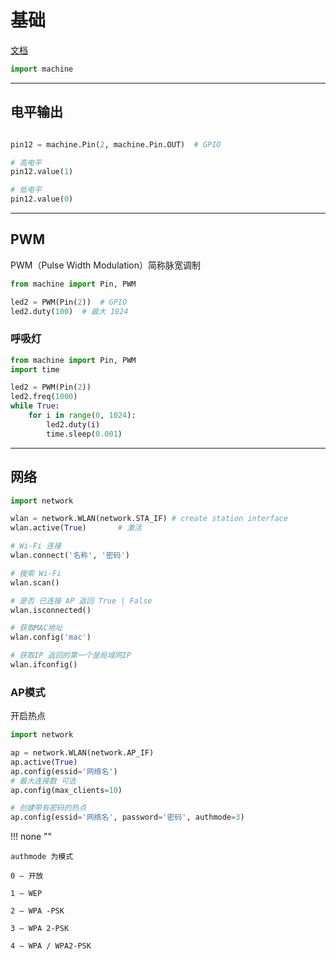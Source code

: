# 基础

[文档](http://docs.micropython.org/en/latest/index.html)

```python
import machine
```

---
## 电平输出

```python

pin12 = machine.Pin(2, machine.Pin.OUT)  # GPIO

# 高电平
pin12.value(1)

# 低电平
pin12.value(0)

```

---
## PWM

PWM（Pulse Width Modulation）简称脉宽调制

```python
from machine import Pin, PWM

led2 = PWM(Pin(2))  # GPIO
led2.duty(100)  # 最大 1024
```

### 呼吸灯

```python
from machine import Pin, PWM
import time

led2 = PWM(Pin(2))
led2.freq(1000)
while True:
    for i in range(0, 1024):
        led2.duty(i)
        time.sleep(0.001)
```

---
## 网络

```python
import network

wlan = network.WLAN(network.STA_IF) # create station interface
wlan.active(True)       # 激活

# Wi-Fi 连接
wlan.connect('名称', '密码')

```


```python
# 搜索 Wi-Fi
wlan.scan()  

# 是否 已连接 AP 返回 True | False
wlan.isconnected()      

# 获取MAC地址
wlan.config('mac')

# 获取IP 返回的第一个是局域网IP
wlan.ifconfig()
```

### AP模式

开启热点

```python
import network

ap = network.WLAN(network.AP_IF)
ap.active(True)
ap.config(essid='网络名')
# 最大连接数 可选
ap.config(max_clients=10)
```

```python
# 创建带有密码的热点
ap.config(essid='网络名', password='密码', authmode=3)
```

!!! none ""

    authmode 为模式

    0 – 开放

    1 – WEP

    2 – WPA -PSK

    3 – WPA 2-PSK

    4 – WPA / WPA2-PSK
